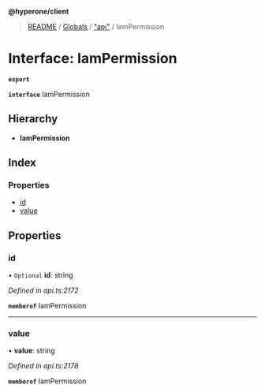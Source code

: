 **@hyperone/client**

> [README](../README.md) / [Globals](../globals.md) / ["api"](../modules/_api_.md) / IamPermission

# Interface: IamPermission

**`export`** 

**`interface`** IamPermission

## Hierarchy

* **IamPermission**

## Index

### Properties

* [id](_api_.iampermission.md#id)
* [value](_api_.iampermission.md#value)

## Properties

### id

• `Optional` **id**: string

*Defined in api.ts:2172*

**`memberof`** IamPermission

___

### value

•  **value**: string

*Defined in api.ts:2178*

**`memberof`** IamPermission
